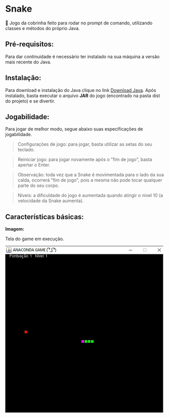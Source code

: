 # Snake
🐍 Jogo da cobrinha feito para rodar no prompt de comando, utilizando classes e métodos do próprio Java.

## Pré-requisitos:

Para dar continuidade é necessário ter instalado na sua máquina a versão mais recente do Java. 

## Instalação:

Para download e instalação do Java clique no link [Download Java](https://www.java.com/pt_BR/download/). Após instalado, basta executar o arquivo **JAR** do jogo (encontrado na pasta dist do projeto) e se divertir.

## Jogabilidade:

Para jogar de melhor modo, segue abaixo suas especificações de jogabilidade. 

> Configurações de jogo: para jogar, basta utilizar as setas do seu teclado.


> Reiniciar jogo: para jogar novamente após o "fim de jogo", basta apertar o Enter.


> Observação: toda vez que a Snake é movimentada para o lado da sua calda, ocorrerá "fim de jogo", pois a mesma não pode tocar qualquer parte do seu corpo.


> Níveis: a dificuldade do jogo é aumentada quando atingir o nível 10 (a velocidade da Snake aumenta).

## Características básicas:
**Imagem:**

Tela do game em execução.

![](https://github.com/MatheusBarbosa3/Snake/blob/master/src/imagens/game_print.png)

